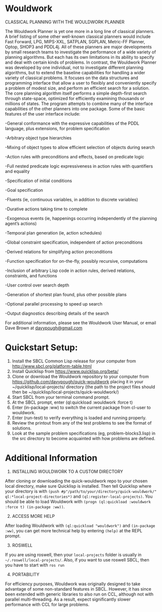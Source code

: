 # Wouldwork
CLASSICAL PLANNING WITH THE WOULDWORK PLANNER

The Wouldwork Planner is yet one more in a long line of classical planners.  A brief listing of some other well-known classical planners would include Fast Forward, LPG, MIPS-XXL, SATPLAN, SGPLAN, Metric-FF Planner, Optop, SHOP3 and PDDL4j.  All of these planners are major developments by small research teams to investigate the performance of a wide variety of planning algorithms.  But each has its own limitations in its ability to specify and deal with certain kinds of problems.  In contrast, the Wouldwork Planner was developed by one individual, not to investigate different planning algorithms, but to extend the baseline capabilities for handling a wider variety of classical problems.  It focuses on the data structures and programming interface that allow a user to flexibly and conveniently specify a problem of modest size, and perform an efficient search for a solution.  The core planning algorithm itself performs a simple depth-first search through state-space, optimized for efficiently examining thousands or millions of states.  The program attempts to combine many of the interface capabilities of the other planners into one package.  Some of the basic features of the user interface include:

-General conformance with the expressive capabilities of the PDDL language, plus extensions, for problem specification

-Arbitrary object type hierarchies

-Mixing of object types to allow efficient selection of objects during search

-Action rules with preconditions and effects, based on predicate logic

-Full nested predicate logic expressiveness in action rules with quantifiers and equality

-Specification of initial conditions

-Goal specification

-Fluents (ie, continuous variables, in addition to discrete variables)

-Durative actions taking time to complete

-Exogenous events (ie, happenings occurring independently of the planning agent’s actions)

-Temporal plan generation (ie, action schedules)

-Global constraint specification, independent of action preconditions

-Derived relations for simplifying action preconditions

-Function specification for on-the-fly, possibly recursive, computations

-Inclusion of arbitrary Lisp code in action rules, derived relations, constraints, and functions

-User control over search depth

-Generation of shortest plan found, plus other possible plans

-Optional parallel processing to speed up search

-Output diagnostics describing details of the search

For additional information, please see the Wouldwork User Manual,
or email Dave Brown at davypough@gmail.com


# Quickstart Setup:
1)	Install the SBCL Common Lisp release for your computer from http://www.sbcl.org/platform-table.html
2)	Install Quicklisp from https://www.quicklisp.org/beta/ 
3)	Clone or download the Wouldwork repository to your computer from https://github.com/davypough/quick-wouldwork placing it in your ~/quicklisp/local-projects/ directory (the path to the project files should then be ~/quicklisp/local-projects/quick-wouldwork/)
4)	Start SBCL from your terminal command prompt.
5)	At the SBCL prompt, enter (ql:quickload :wouldwork :force t)
6)	Enter (in-package :ww) to switch the current package from cl-user to wouldwork.
7)	Enter (run-test) to verify everything is loaded and running properly.
8)	Review the printout from any of the test problems to see the format of solutions.
9)	Look at the sample problem specifications (eg, problem-blocks3.lisp) in the src directory to become acquainted with how problems are defined.

# Additional Information

1. INSTALLING WOULDWORK TO A CUSTOM DIRECTORY

After cloning or downloading the quick-wouldwork repo to your chosen local directory,
make sure Quicklisp is installed. Then tell Quicklisp where your directory is with
`(push #p"/path/to/your/directory/quick-wouldwork/" ql:*local-project-directories*)`
and `(ql:register-local-projects)`. You should be able to load Wouldwork with
`(progn (ql:quickload :wouldwork :force t) (in-package :ww))`. 

2. ACCESS MORE HELP

After loading Wouldwork with `(ql:quickload "wouldwork")` and `(in-package :ww)`,
you can get more technical help by entering `(help)` at the REPL prompt.

3. ROSWELL

If you are using roswell, then your `local-projects` folder is usually in 
`~/.roswell/local-projects/`. Also, if you want to use roswell SBCL,
then you have to start with `ros run`

4. PORTABILITY

For efficiency purposes, Wouldwork was originally designed to take advantage of some non-standard features in SBCL.
However, it has since been extended with generic libraries to also run on CCL, although not with parallel multi-threading.
As a result, expect significantly slower performance with CCL for large problems.
